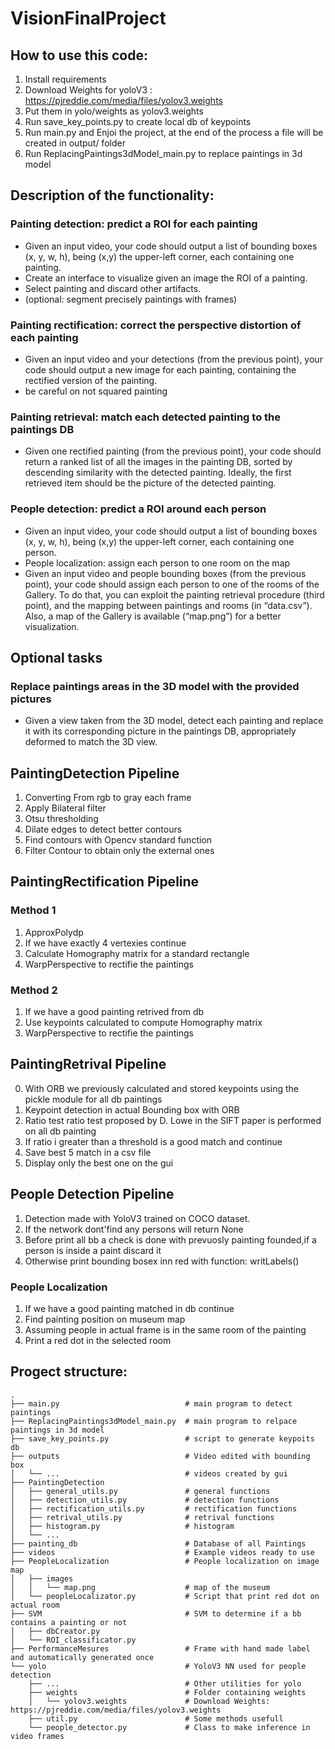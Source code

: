 # VisionFinalProject
## How to use this code:
1. Install requirements
2. Download Weights for yoloV3 : https://pjreddie.com/media/files/yolov3.weights
3. Put them in yolo/weights as yolov3.weights
4. Run save_key_points.py to create local db of keypoints
5. Run main.py and Enjoi the project, at the end of the process a file will be created in output/ folder
6. Run ReplacingPaintings3dModel_main.py to replace paintings in 3d model

## Description of the functionality:
### Painting detection: predict a ROI for each painting
- Given an input video, your code should output a list of bounding boxes (x, y, w, h), being (x,y) the upper-left corner, each containing one painting.
- Create an interface to visualize given an image the ROI of a painting.
- Select painting and discard other artifacts.
- (optional: segment precisely paintings with frames)
### Painting rectification: correct the perspective distortion of each painting
- Given an input video and your detections (from the previous point), your code should output a new image for each painting, containing the rectified version of the painting.
- be careful on not squared painting
### Painting retrieval: match each detected painting to the paintings DB
- Given one rectified painting (from the previous point), your code should return a ranked list of all the images in the painting DB, sorted by descending similarity with the detected painting. Ideally, the first retrieved item should be the picture of the detected painting.
### People detection: predict a ROI around each person
- Given an input video, your code should output a list of bounding boxes (x, y, w, h), being (x,y) the upper-left corner, each containing one person. 
- People localization: assign each person to one room on the map
- Given an input video and people bounding boxes (from the previous point), your code should assign each person to one of the rooms of the Gallery. To do that, you can exploit the painting retrieval procedure (third point), and the mapping between paintings and rooms (in “data.csv”). Also, a map of the Gallery is available (“map.png”) for a better visualization.

## Optional tasks
### Replace paintings areas in the 3D model with the provided pictures
- Given a view taken from the 3D model, detect each painting and replace it with its corresponding picture in the paintings DB, appropriately deformed to match the 3D view.

## PaintingDetection Pipeline
1. Converting From rgb to gray each frame
2. Apply Bilateral filter
3. Otsu thresholding
4. Dilate edges to detect better contours
5. Find contours with Opencv standard function
6. Filter Contour to obtain only the external ones

## PaintingRectification Pipeline
### Method 1
1. ApproxPolydp
2. If we have exactly 4 vertexies continue
3. Calculate Homography matrix for a standard rectangle
4. WarpPerspective to rectifie the paintings
### Method 2
1. If we have a good painting retrived from db
2. Use keypoints calculated to compute Homography matrix
3. WarpPerspective to rectifie the paintings

## PaintingRetrival Pipeline
0. With ORB we previously calculated and stored keypoints using the pickle module for all db paintings
1. Keypoint detection in actual Bounding box with ORB
2. Ratio test ratio test proposed by D. Lowe in the SIFT paper is performed on all db painting
3. If ratio i greater than a threshold is a good match and continue
4. Save best 5 match in a csv file
5. Display only the best one on the gui


## People Detection Pipeline
1. Detection made with YoloV3 trained on COCO dataset.
2. If the network dont'find any persons will return None
3. Before print all bb a check is done with prevuosly painting founded,if a person is inside a paint discard it
4. Otherwise print bounding bosex inn red with function: writLabels()
### People Localization
1. If we have a good painting matched in db continue
2. Find painting position on museum map
3. Assuming people in actual frame is in the same room of the painting
4. Print a red dot in the selected room

## Progect structure:
    .
    ├── main.py                            # main program to detect paintings
    ├── ReplacingPaintings3dModel_main.py  # main program to relpace paintings in 3d model
	├── save_key_points.py                 # script to generate keypoits db
    ├── outputs                            # Video edited with bounding box
    │   └── ...                            # videos created by gui
    ├── PaintingDetection
    │   ├── general_utils.py               # general functions
    │   ├── detection_utils.py             # detection functions
    │   ├── rectification_utils.py         # rectification functions
    │   ├── retrival_utils.py              # retrival functions
    │   ├── histogram.py                   # histogram
    │   └── ...
    ├── painting_db                        # Database of all Paintings
    ├── videos                             # Example videos ready to use
    ├── PeopleLocalization                 # People localization on image map
    │   ├── images
    │   │   └── map.png                    # map of the museum
    │   └── peopleLocalizator.py           # Script that print red dot on actual room
    ├── SVM                                # SVM to determine if a bb contains a painting or not
    │   ├── dbCreator.py
    │   └── ROI_classificator.py
    ├── PerformanceMesures                 # Frame with hand made label and automatically generated once
    └── yolo                               # YoloV3 NN used for people detection
        ├── ...                            # Other utilities for yolo
        ├── weights                        # Folder containing weights
        │   └── yolov3.weights             # Download Weights: https://pjreddie.com/media/files/yolov3.weights
        ├── util.py                        # Some methods usefull
        └── people_detector.py             # Class to make inference in video frames
